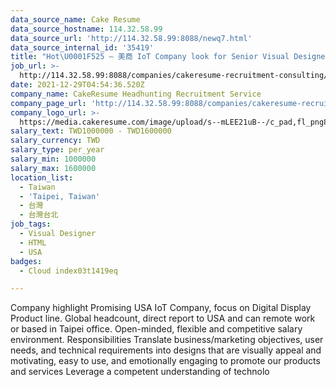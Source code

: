 ```yaml
---
data_source_name: Cake Resume
data_source_hostname: 114.32.58.99
data_source_url: 'http://114.32.58.99:8088/newq7.html'
data_source_internal_id: '35419'
title: "Hot\U0001F525 – 美商 IoT Company look for Senior Visual Designer- NC"
job_url: >-
  http://114.32.58.99:8088/companies/cakeresume-recruitment-consulting/jobs/hot-iot-company-look-for-senior-visual-designer-nc
date: 2021-12-29T04:54:36.520Z
company_name: CakeResume Headhunting Recruitment Service
company_page_url: 'http://114.32.58.99:8088/companies/cakeresume-recruitment-consulting'
company_logo_url: >-
  https://media.cakeresume.com/image/upload/s--mLEE21uB--/c_pad,fl_png8,h_200,w_200/v1620881212/vdbipassrdfr8omwzeq6.png
salary_text: TWD1000000 - TWD1600000
salary_currency: TWD
salary_type: per_year
salary_min: 1000000
salary_max: 1600000
location_list:
  - Taiwan
  - 'Taipei, Taiwan'
  - 台灣
  - 台灣台北
job_tags:
  - Visual Designer
  - HTML
  - USA
badges:
  - Cloud index03t1419eq

---
```


Company highlight Promising USA IoT Company, focus on Digital Display Product line. Global headcount, direct report to USA and can remote work or based in Taipei office. Open-minded, flexible and competitive salary environment. Responsibilities Translate business/marketing objectives, user needs, and technical requirements into designs that are visually appeal and motivating, easy to use, and emotionally engaging to promote our products and services Leverage a competent understanding of technolo